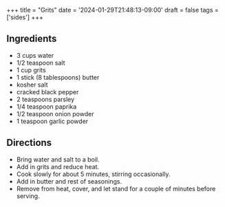+++
title = "Grits"
date = '2024-01-29T21:48:13-09:00'
draft = false
tags = ['sides']
+++

## Ingredients
* 3 cups water
* 1/2 teaspoon salt
* 1 cup grits
* 1 stick (8 tablespoons) butter
* kosher salt
* cracked black pepper
* 2 teaspoons parsley
* 1/4 teaspoon paprika
* 1/2 teaspoon onion powder
* 1 teaspoon garlic powder

## Directions
* Bring water and salt to a boil.
* Add in grits and reduce heat.
* Cook slowly for about 5 minutes, stirring occasionally.
* Add in butter and rest of seasonings.
* Remove from heat, cover, and let stand for a couple of minutes before serving.
